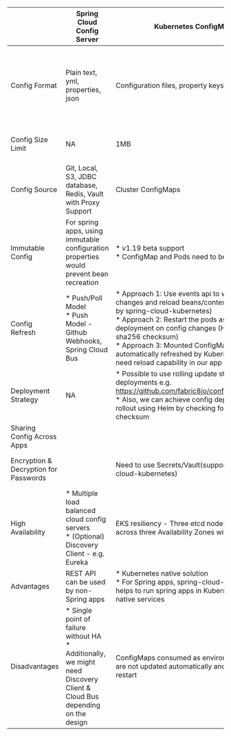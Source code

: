 

| |Spring Cloud Config Server |Kubernetes ConfigMaps |AWS App Config|
|---|---|---|---|
|Config Format |	Plain text, yml, properties, json |	Configuration files, property keys |* YAML, JSON, or text documents in the AWS AppConfig hosted configuration store<br/>* Objects in an Amazon Simple Storage Service (Amazon S3) bucket<br/>* Documents in the Systems Manager document store<br/>* Parameters in Parameter Store |
|Config Size Limit | NA| 1MB| * 4 to 8KB - Parameter Store<br/>* 64KB - Document/AppConfig store<br/>* 1MB - S3|
|Config Source| Git, Local, S3, JDBC database, Redis, Vault with Proxy Support| Cluster ConfigMaps| AppConfig Store, SSM Document Store, Parameter Store, S3|
|Immutable Config|For spring apps, using immutable configuration properties would prevent bean recreation |* v1.19 beta support<br/>* ConfigMap and Pods need to be re-created |For spring apps, using immutable configuration properties would prevent bean recreation|
| Config Refresh|* Push/Poll Model<br/>* Push Model - Github Webhooks, Spring Cloud Bus| * Approach 1: Use events api to watch for changes and reload beans/context (supported by spring-cloud-kubernetes) <br/>* Approach 2: Restart the pods as part of deployment on config changes (Helm using sha256 checksum)<br/>* Approach 3: Mounted ConfigMaps are automatically refreshed by Kubernetes. So, we need reload capability in our app upon change.| Poll model|
| Deployment Strategy|NA | * Possible to use rolling update strategy of deployments e.g. https://github.com/fabric8io/configmapcontroller<br/>* Also, we can achieve config deployment rollout using Helm by checking for sha256 checksum| Linear, Exponential, AllAtOnce, Linear50PercentEvery30Seconds, Canary10Percent20Minutes|
| Sharing Config Across Apps| | | |
| Encryption & Decryption for Passwords||Need to use Secrets/Vault(supported by spring-cloud-kubernetes) |Secrets need to be stored in parameter store. No encryption/decryption feature available as part of config files |
| High Availability| * Multiple load balanced cloud config servers<br/>* (Optional) Discovery Client - e.g. Eureka| EKS resiliency - Three etcd nodes that run across three Availability Zones within a Region| AWS managed|
|Advantages | REST API can be used by non-Spring apps| * Kubernetes native solution<br/>* For Spring apps, spring-cloud-kubernetes helps to run spring apps in Kubernetes using native services| Validation checks, deployment strategy and rollbacks|
|Disadvantages |* Single point of failure without HA<br/>* Additionally, we might need Discovery Client & Cloud Bus depending on the design | ConfigMaps consumed as environment variables are not updated automatically and require a pod restart| AWS managed service|
